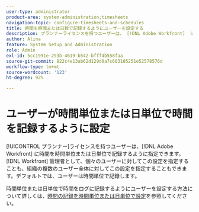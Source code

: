 ```yaml
---
user-type: administrator
product-area: system-administration;timesheets
navigation-topic: configure-timesheets-and-schedules
title: 時間を時間または日数で記録するようにユーザーを設定する
description: プランナーライセンスを持つユーザーは、 [!DNL Adobe Workfront]  に時間を時間単位または日単位で記録するように設定できます。Workfront 管理者は、個々のユーザーまたは組織内の複数のユーザー全体に対してこの設定を指定できます。デフォルトでは、ユーザーは時間単位で記録します。
author: Alina
feature: System Setup and Administration
role: Admin
exl-id: 5cc1991e-293b-4619-b542-bfff4b558faa
source-git-commit: 822c4e13ab62d129d0a7c603105251e52578576d
workflow-type: tm+mt
source-wordcount: '123'
ht-degree: 92%

---
```


# ユーザーが時間単位または日単位で時間を記録するように設定

<!--this article should be removed from the admin area because this is not an admin function; we have another article linked below in the user area for timesheets -->

[!UICONTROL プランナー]ライセンスを持つユーザーは、[!DNL Adobe Workfront] に時間を時間単位または日単位で記録するように指定できます。[!DNL Workfront] 管理者として、個々のユーザーに対してこの設定を指定することも、組織の複数のユーザー全体に対してこの設定を指定することもできます。デフォルトでは、ユーザーは時間単位で記録します。

時間単位または日単位で時間をログに記録するようにユーザーを設定する方法について詳しくは、[時間の記録を時間単位または日単位で設定](../../../timesheets/config-timesheet-prefs/config-time-logged-hrs-days.md)を参照してください。
